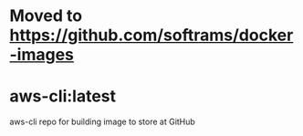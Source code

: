 # Moved to https://github.com/softrams/docker-images

# aws-cli:latest
aws-cli repo for building image to store at GitHub
